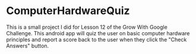 # ComputerHardwareQuiz
This is a small project I did for Lesson 12 of the Grow With Google Challenge.
This android app will quiz the user on basic computer hardware principles and report a score back to the user when they click the "Check Answers" button.
